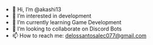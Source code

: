 - 👋 Hi, I’m @akashi13
- 👀 I’m interested in development
- 🌱 I’m currently learning Game Development
- 💞️ I’m looking to collaborate on Discord Bots
- 📫 How to reach me: delossantosalec077@gmail.com

<!---
akashi13/akashi13 is a ✨ special ✨ repository because its `README.md` (this file) appears on your GitHub profile.
You can click the Preview link to take a look at your changes.
--->
